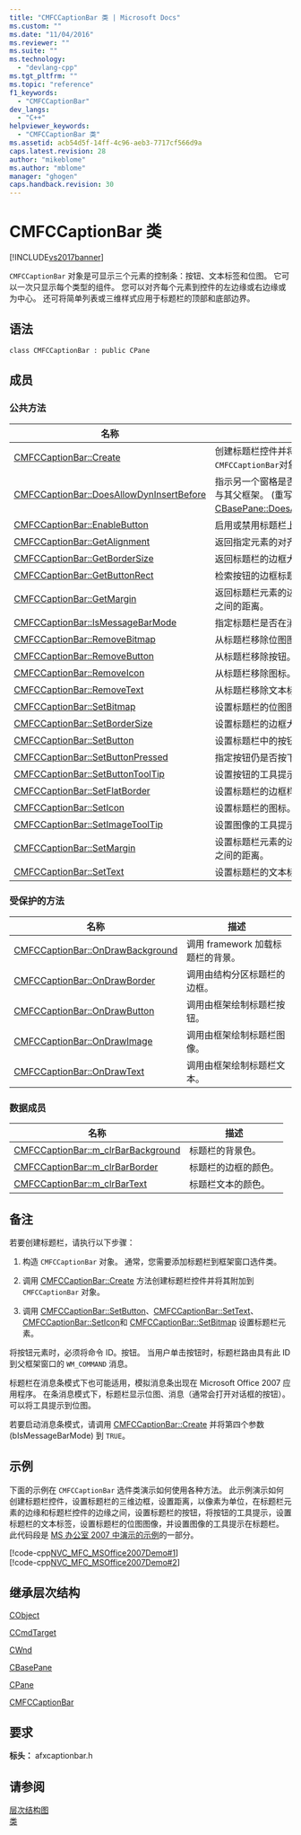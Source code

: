 ```yaml
---
title: "CMFCCaptionBar 类 | Microsoft Docs"
ms.custom: ""
ms.date: "11/04/2016"
ms.reviewer: ""
ms.suite: ""
ms.technology: 
  - "devlang-cpp"
ms.tgt_pltfrm: ""
ms.topic: "reference"
f1_keywords: 
  - "CMFCCaptionBar"
dev_langs: 
  - "C++"
helpviewer_keywords: 
  - "CMFCCaptionBar 类"
ms.assetid: acb54d5f-14ff-4c96-aeb3-7717cf566d9a
caps.latest.revision: 28
author: "mikeblome"
ms.author: "mblome"
manager: "ghogen"
caps.handback.revision: 30
---
```

# CMFCCaptionBar 类
[!INCLUDE[vs2017banner](../../assembler/inline/includes/vs2017banner.md)]

`CMFCCaptionBar` 对象是可显示三个元素的控制条：按钮、文本标签和位图。  它可以一次只显示每个类型的组件。  您可以对齐每个元素到控件的左边缘或右边缘或为中心。  还可将简单列表或三维样式应用于标题栏的顶部和底部边界。  
  
## 语法  
  
```  
class CMFCCaptionBar : public CPane  
```  
  
## 成员  
  
### 公共方法  
  
|名称|描述|  
|--------|--------|  
|[CMFCCaptionBar::Create](../Topic/CMFCCaptionBar::Create.md)|创建标题栏控件并将它附加到 `CMFCCaptionBar`对象。|  
|[CMFCCaptionBar::DoesAllowDynInsertBefore](../Topic/CMFCCaptionBar::DoesAllowDynInsertBefore.md)|指示另一个窗格是否可以动态插入标题栏上与其父框架。  \(重写 [CBasePane::DoesAllowDynInsertBefore](../Topic/CBasePane::DoesAllowDynInsertBefore.md)。\)|  
|[CMFCCaptionBar::EnableButton](../Topic/CMFCCaptionBar::EnableButton.md)|启用或禁用标题栏上的按钮。|  
|[CMFCCaptionBar::GetAlignment](../Topic/CMFCCaptionBar::GetAlignment.md)|返回指定元素的对齐方式。|  
|[CMFCCaptionBar::GetBorderSize](../Topic/CMFCCaptionBar::GetBorderSize.md)|返回标题栏的边框大小。|  
|[CMFCCaptionBar::GetButtonRect](../Topic/CMFCCaptionBar::GetButtonRect.md)|检索按钮的边框标题栏上的。|  
|[CMFCCaptionBar::GetMargin](../Topic/CMFCCaptionBar::GetMargin.md)|返回标题栏元素的边缘和标题栏控件的边缘之间的距离。|  
|[CMFCCaptionBar::IsMessageBarMode](../Topic/CMFCCaptionBar::IsMessageBarMode.md)|指定标题栏是否在消息条模式。|  
|[CMFCCaptionBar::RemoveBitmap](../Topic/CMFCCaptionBar::RemoveBitmap.md)|从标题栏移除位图图像。|  
|[CMFCCaptionBar::RemoveButton](../Topic/CMFCCaptionBar::RemoveButton.md)|从标题栏移除按钮。|  
|[CMFCCaptionBar::RemoveIcon](../Topic/CMFCCaptionBar::RemoveIcon.md)|从标题栏移除图标。|  
|[CMFCCaptionBar::RemoveText](../Topic/CMFCCaptionBar::RemoveText.md)|从标题栏移除文本标签。|  
|[CMFCCaptionBar::SetBitmap](../Topic/CMFCCaptionBar::SetBitmap.md)|设置标题栏的位图图像。|  
|[CMFCCaptionBar::SetBorderSize](../Topic/CMFCCaptionBar::SetBorderSize.md)|设置标题栏的边框大小。|  
|[CMFCCaptionBar::SetButton](../Topic/CMFCCaptionBar::SetButton.md)|设置标题栏中的按钮。|  
|[CMFCCaptionBar::SetButtonPressed](../Topic/CMFCCaptionBar::SetButtonPressed.md)|指定按钮仍是否按下了。|  
|[CMFCCaptionBar::SetButtonToolTip](../Topic/CMFCCaptionBar::SetButtonToolTip.md)|设置按钮的工具提示。|  
|[CMFCCaptionBar::SetFlatBorder](../Topic/CMFCCaptionBar::SetFlatBorder.md)|设置标题栏的边框样式。|  
|[CMFCCaptionBar::SetIcon](../Topic/CMFCCaptionBar::SetIcon.md)|设置标题栏的图标。|  
|[CMFCCaptionBar::SetImageToolTip](../Topic/CMFCCaptionBar::SetImageToolTip.md)|设置图像的工具提示标题栏的。|  
|[CMFCCaptionBar::SetMargin](../Topic/CMFCCaptionBar::SetMargin.md)|设置标题栏元素的边缘和标题栏控件的边缘之间的距离。|  
|[CMFCCaptionBar::SetText](../Topic/CMFCCaptionBar::SetText.md)|设置标题栏的文本标签。|  
  
### 受保护的方法  
  
|名称|描述|  
|--------|--------|  
|[CMFCCaptionBar::OnDrawBackground](../Topic/CMFCCaptionBar::OnDrawBackground.md)|调用 framework 加载标题栏的背景。|  
|[CMFCCaptionBar::OnDrawBorder](../Topic/CMFCCaptionBar::OnDrawBorder.md)|调用由结构分区标题栏的边框。|  
|[CMFCCaptionBar::OnDrawButton](../Topic/CMFCCaptionBar::OnDrawButton.md)|调用由框架绘制标题栏按钮。|  
|[CMFCCaptionBar::OnDrawImage](../Topic/CMFCCaptionBar::OnDrawImage.md)|调用由框架绘制标题栏图像。|  
|[CMFCCaptionBar::OnDrawText](../Topic/CMFCCaptionBar::OnDrawText.md)|调用由框架绘制标题栏文本。|  
  
### 数据成员  
  
|名称|描述|  
|--------|--------|  
|[CMFCCaptionBar::m\_clrBarBackground](../Topic/CMFCCaptionBar::m_clrBarBackground.md)|标题栏的背景色。|  
|[CMFCCaptionBar::m\_clrBarBorder](../Topic/CMFCCaptionBar::m_clrBarBorder.md)|标题栏的边框的颜色。|  
|[CMFCCaptionBar::m\_clrBarText](../Topic/CMFCCaptionBar::m_clrBarText.md)|标题栏文本的颜色。|  
  
## 备注  
 若要创建标题栏，请执行以下步骤：  
  
1.  构造 `CMFCCaptionBar` 对象。  通常，您需要添加标题栏到框架窗口选件类。  
  
2.  调用 [CMFCCaptionBar::Create](../Topic/CMFCCaptionBar::Create.md) 方法创建标题栏控件并将其附加到 `CMFCCaptionBar` 对象。  
  
3.  调用 [CMFCCaptionBar::SetButton](../Topic/CMFCCaptionBar::SetButton.md)、[CMFCCaptionBar::SetText](../Topic/CMFCCaptionBar::SetText.md)、[CMFCCaptionBar::SetIcon](../Topic/CMFCCaptionBar::SetIcon.md)和 [CMFCCaptionBar::SetBitmap](../Topic/CMFCCaptionBar::SetBitmap.md) 设置标题栏元素。  
  
 将按钮元素时，必须将命令 ID。按钮。  当用户单击按钮时，标题栏路由具有此 ID 到父框架窗口的 `WM_COMMAND` 消息。  
  
 标题栏在消息条模式下也可能适用，模拟消息条出现在 Microsoft Office 2007 应用程序。  在条消息模式下，标题栏显示位图、消息（通常会打开对话框的按钮）。可以将工具提示到位图。  
  
 若要启动消息条模式，请调用 [CMFCCaptionBar::Create](../Topic/CMFCCaptionBar::Create.md) 并将第四个参数 \(bIsMessageBarMode\) 到 `TRUE`。  
  
## 示例  
 下面的示例在 `CMFCCaptionBar` 选件类演示如何使用各种方法。  此示例演示如何创建标题栏控件，设置标题栏的三维边框，设置距离，以像素为单位，在标题栏元素的边缘和标题栏控件的边缘之间，设置标题栏的按钮，将按钮的工具提示，设置标题栏的文本标签，设置标题栏的位图图像，并设置图像的工具提示在标题栏。  此代码段是 [MS 办公室 2007 中演示的示例](../../top/visual-cpp-samples.md)的一部分。  
  
 [!code-cpp[NVC_MFC_MSOffice2007Demo#1](../../mfc/reference/codesnippet/CPP/cmfccaptionbar-class_1.h)]  
[!code-cpp[NVC_MFC_MSOffice2007Demo#2](../../mfc/reference/codesnippet/CPP/cmfccaptionbar-class_2.cpp)]  
  
## 继承层次结构  
 [CObject](../../mfc/reference/cobject-class.md)  
  
 [CCmdTarget](../../mfc/reference/ccmdtarget-class.md)  
  
 [CWnd](../../mfc/reference/cwnd-class.md)  
  
 [CBasePane](../../mfc/reference/cbasepane-class.md)  
  
 [CPane](../../mfc/reference/cpane-class.md)  
  
 [CMFCCaptionBar](../../mfc/reference/cmfccaptionbar-class.md)  
  
## 要求  
 **标头：** afxcaptionbar.h  
  
## 请参阅  
 [层次结构图](../../mfc/hierarchy-chart.md)   
 [类](../../mfc/reference/mfc-classes.md)
